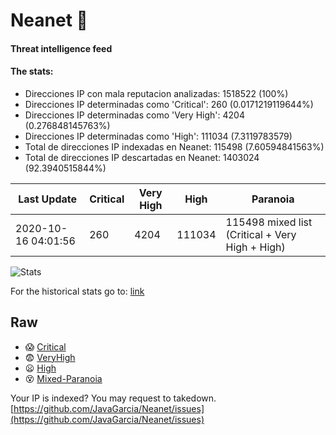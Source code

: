 # Neanet :hocho:
#### Threat intelligence feed
#### The stats:

- Direcciones IP con mala reputacion analizadas: 1518522 (100%)
- Direcciones IP determinadas como 'Critical':  260 (0.0171219119644%)
- Direcciones IP determinadas como 'Very High':  4204 (0.276848145763%)
- Direcciones IP determinadas como 'High':  111034 (7.3119783579)
- Total de direcciones IP indexadas en Neanet:  115498 (7.60594841563%)
- Total de direcciones IP descartadas en Neanet:  1403024 (92.3940515844%)

| Last Update | Critical | Very High | High | Paranoia |
| --- | --- | --- | --- | --- |
| 2020-10-16 04:01:56 | 260 | 4204 | 111034 | 115498 mixed list (Critical + Very High + High)|

![Stats](https://docs.google.com/spreadsheets/d/e/2PACX-1vSnaNMIXVabIpDJjufMlzH7poXnshF3mgd8Is1g9ytUEzVsP5my4Trn8f-xkoLLQ38xpL3HtmUexLo6/pubchart?oid=501124687&format=image)

For the historical stats go to: [link](/stats.csv)
## Raw
- :scream: [Critical](https://raw.githubusercontent.com/JavaGarcia/Neanet/master/blacklists/neanet_critical.txt)
- :fearful: [VeryHigh](https://raw.githubusercontent.com/JavaGarcia/Neanet/master/blacklists/neanet_veryHigh.txtt)
- :frowning: [High](https://raw.githubusercontent.com/JavaGarcia/Neanet/master/blacklists/neanet_high.txt)
- :dizzy_face: [Mixed-Paranoia](https://raw.githubusercontent.com/JavaGarcia/Neanet/master/blacklists/neanet_all.txt)


Your IP is indexed? You may request to takedown. [https://github.com/JavaGarcia/Neanet/issues](https://github.com/JavaGarcia/Neanet/issues)































































































































































































































































































































































































































































































































































































































































































































































































































































































































































































































































































































































































































































































































































































































































































